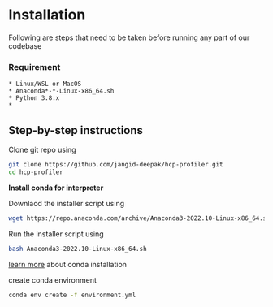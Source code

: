 # Installation
Following are steps that need to be taken before running any part of our codebase

### Requirement
    * Linux/WSL or MacOS 
    * Anaconda*-*-Linux-x86_64.sh
    * Python 3.8.x
    *

## Step-by-step instructions
Clone git repo using 
```bash
git clone https://github.com/jangid-deepak/hcp-profiler.git
cd hcp-profiler
```

**Install conda for interpreter**

Downlaod the installer script using

```bash
wget https://repo.anaconda.com/archive/Anaconda3-2022.10-Linux-x86_64.sh
```
Run the installer script using
```bash
bash Anaconda3-2022.10-Linux-x86_64.sh
```
[learn more](https://www.how2shout.com/how-to/install-anaconda-wsl-windows-10-ubuntu-linux-app.html) about conda installation

create conda environment
```bash
conda env create -f environment.yml
```